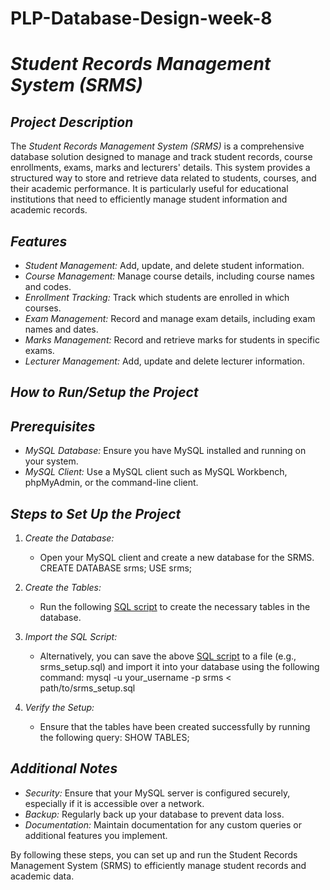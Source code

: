 # PLP-Database-Design-week-8
# *Student Records Management System (SRMS)*

## *Project Description*
The *Student Records Management System (SRMS)* is a comprehensive database solution designed to manage and track student records, course enrollments, exams, marks and lecturers' details. This system provides a structured way to store and retrieve data related to students, courses, and their academic performance. It is particularly useful for educational institutions that need to efficiently manage student information and academic records.

## *Features*
* *Student Management:* Add, update, and delete student information.
* *Course Management:* Manage course details, including course names and codes.
* *Enrollment Tracking:* Track which students are enrolled in which courses.
* *Exam Management:* Record and manage exam details, including exam names and dates.
* *Marks Management:* Record and retrieve marks for students in specific exams.
* *Lecturer Management:* Add, update and delete lecturer information. 

## *How to Run/Setup the Project*
## *Prerequisites*
* *MySQL Database:* Ensure you have MySQL installed and running on your system.
* *MySQL Client:* Use a MySQL client such as MySQL Workbench, phpMyAdmin, or the command-line client.

## *Steps to Set Up the Project*
1. *Create the Database:*
    * Open your MySQL client and create a new database for the SRMS.
    CREATE DATABASE srms;
    USE srms;
2. *Create the Tables:*
    * Run the following [SQL script](./CREATE-TABLES-statements.sql) to create the necessary tables in the database.

3. *Import the SQL Script:*
    * Alternatively, you can save the above [SQL script](./CREATE-TABLES-statements.sql) to a file (e.g., srms_setup.sql) and import it into your database using the following command:
    mysql -u your_username -p srms < path/to/srms_setup.sql

4. *Verify the Setup:*
    * Ensure that the tables have been created successfully by running the following query:
    SHOW TABLES;

## *Additional Notes*
* *Security:* Ensure that your MySQL server is configured securely, especially if it is accessible over a network.
* *Backup:* Regularly back up your database to prevent data loss.
* *Documentation:*  Maintain documentation for any custom queries or additional features you implement.

By following these steps, you can set up and run the Student Records Management System (SRMS) to efficiently manage student records and academic data.
